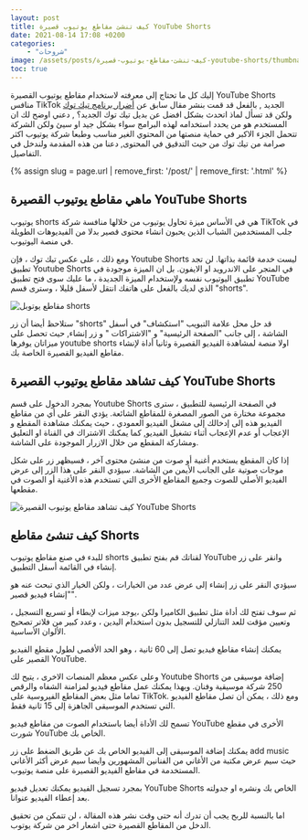 ```yaml
---
layout: post
title: كيف تنشئ مقاطع يوتيوب قصيرة YouTube Shorts
date: 2021-08-14 17:08 +0200
categories: 
    - "شروحات"
image: /assets/posts/كيف-تنشئ-مقاطع-يوتيوب-قصيرة-youtube-shorts/thumbnail.webp
toc: true
---
```


إليك كل ما تحتاج إلى معرفته لاستخدام مقاطع يوتيوب القصيرة YouTube Shorts منافس TikTok الجديد , بالفعل قد قمت بنشر مقال سابق عن [أضرار برنامج تيك توك](/post/%D8%A5%D8%AD%D8%B0%D8%B1-%D9%85%D9%86-%D8%AE%D8%B7%D8%B1-%D8%AA%D8%B7%D8%A8%D9%8A%D9%82-%D8%A7%D9%84%D8%AA%D9%8A%D9%83-%D8%AA%D9%88%D9%83.html) ولكن قد تسأل لماذ اتحدث بشكل افضل عن بديل تيك توك الجديد؟ , دعني اوضح لك ان المستخدم هو من يحدد استخدامه لهذه البرامج سواء بشكل جيد او سيئ ولكن الشركة تتحمل الجزء الاكبر في حماية منصتها من المحتوي الغير مناسب وطبعا شركة يوتيوب اكثر صرامة من تيك توك من حيث التدقيق في المحتوى, دعنا من هذه المقدمة ولندخل في التفاصيل.

{% assign slug = page.url | remove_first: '/post/' | remove_first: '.html' %}

## ماهي مقاطع يوتيوب القصيرة YouTube Shorts

يوتيوب shorts هي في الأساس ميزة تحاول يوتيوب من خلالها منافسة شركة TikTok في جلب المستخدمين الشباب الذين يحبون انشاء محتوى قصير بدلا من الفيديوهات الطويلة في منصة اليوتيوب.

ومع ذلك ، على عكس تيك توك ، فإن Youtube Shorts ليست خدمة قائمة بذاتها. لن تجد تطبيق Youtube Shorts في المتجر على الاندرويد او الايفون. بل ان الميزة موجودة في تطبيق اليوتيوب نفسه ولإستخدام الميزة الجديدة ، ما عليك سوى فتح تطبيق YouTube الذي لديك بالفعل على هاتفك انتقل لأسفل قليلا ، وسترى قسم "shorts".

![مقاطع يوتوبل shorts](/assets/posts/{{slug}}/ماهي-مقاطع-يوتيوب-القصيرة-youtube-shorts.webp)

ستلاحظ أيضا أن زر "shorts" قد حل محل علامة التبويب "استكشاف" في أسفل الشاشة ، إلى جانب "الصفحة الرئيسية" و "الاشتراكات " و زر إنشاء, حيث تحصل على ميزاتان يوفرها youtube shorts اولا منصة لمشاهدة الفيديو القصيرة وثانيا أداة لإنشاء مقاطع الفيديو القصيرة الخاصة بك.

## كيف تشاهد مقاطع يوتيوب القصيرة YouTube Shorts

بمجرد الدخول على قسم Youtube Shorts في الصفحة الرئيسية للتطبيق ، سترى مجموعة مختارة من الصور المصغرة للمقاطع الشائعة. يؤدي النقر على أي من مقاطع الفيديو هذه إلى إدخالك إلى مشغل الفيديو العمودي ، حيث يمكنك مشاهدة المقطع و الإعجاب أو عدم الإعجاب أثناء تشغيل الفيديو, كما يمكنك الاشتراك في القناة او التعليق ومشاركة المقطع من خلال الازرار الموجودة على الشاشة.

إذا كان المقطع يستخدم أغنية أو صوت من منشئ محتوى آخر ، فسيظهر زر على شكل موجات صوتية على الجانب الأيمن من الشاشة. سيؤدي النقر على هذا الزر إلى عرض الفيديو الأصلي للصوت وجميع المقاطع الأخرى التي تستخدم هذه الأغنية أو الصوت في مقطعها.

![كيف تشاهد مقاطع يوتيوب القصيرة YouTube Shorts](/assets/posts/{{slug}}/كيف-تشاهد-youtube-shorts.webp)

## كيف تنشئ مقاطع Shorts

للبدء في صنع مقاطع يوتيوب shorts لقناتك قم بفتح تطبيق YouTube وانقر  على  زر إنشاء في القائمة أسفل التطبيق.

سيؤدي النقر  على زر إنشاء إلى عرض عدد من الخيارات ، ولكن الخيار الذي تبحث عنه هو "إنشاء فيديو قصير".

ثم سوف تفتح لك أداة مثل تطبيق الكاميرا ولكن ،يوجد ميزات لإبطاء أو تسريع التسجيل ، وتعيين مؤقت للعد التنازلي للتسجيل بدون استخدام اليدين ، وعدد كبير من فلاتر تصحيح الألوان الأساسية.

يمكنك إنشاء مقاطع فيديو تصل إلى 60 ثانية ، وهو الحد الأقصى لطول مقطع الفيديو القصير على YouTube.

وعلى عكس معظم المنصات الاخرى ، يتيح لك Youtube Shorts إضافة موسيقى من 250 شركة موسيقية وفنان. وبهذا يمكنك عمل مقاطع فيديو لمزامنة الشفاه والرقص تماما مثل بعض المقاطع الفيروسية على TikTok. ومع ذلك ، يمكن أن تصل مقاطع الفيديو التي تستخدم الموسيقى الجاهزة إلى 15 ثانية فقط.

تسمح لك الأداة أيضا باستخدام الصوت من مقاطع فيديو YouTube الأخرى في مقطع شورت YouTube الخاص بك.

يمكنك إضافة الموسيقى إلى الفيديو الخاص بك عن طريق الضغط على زر add music حيث سيم عرض مكتبة من الأغاني من الفنانين المشهورين وايضا سيم عرض أكثر الأغاني المستخدمة في مقاطع الفيديو القصيرة على منصة يوتيوب.

بمجرد تسجيل الفيديو يمكنك تعديل فيديو YouTube Shorts الخاص بك  ونشره او جدولته بعد إعطاء الفيديو عنوانا.

اما بالنسبة للربح يجب أن تدرك أنه حتى وقت نشر هذه المقالة ، لن تتمكن من تحقيق الدخل من المقاطع القصيرة حتى اشعار اخر من شركة يوتوب.